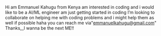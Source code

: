 Hi am Emmanuel Kahugu from Kenya
am interested in coding and i would like to be a AI/ML engineer
am just getting started in coding
I’m looking to collaborate on helping me with coding problems and i might help them as well if possible haha
you can reach me via"emmanuelkahugu@gmail.com"
Thanks,,,I wanna be the next ME!!
